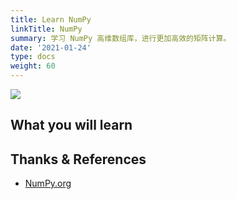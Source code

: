 ```yaml
---
title: Learn NumPy
linkTitle: NumPy
summary: 学习 NumPy 高维数组库，进行更加高效的矩阵计算。
date: '2021-01-24'
type: docs
weight: 60
---
```


![](/learn/numpy/cover.svg)

## What you will learn

## Thanks & References

- [NumPy.org](https://numpy.org/)